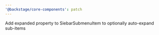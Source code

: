 ```yaml
---
'@backstage/core-components': patch
---
```


Add expanded property to SiebarSubmenuItem to optionally auto-expand sub-items
